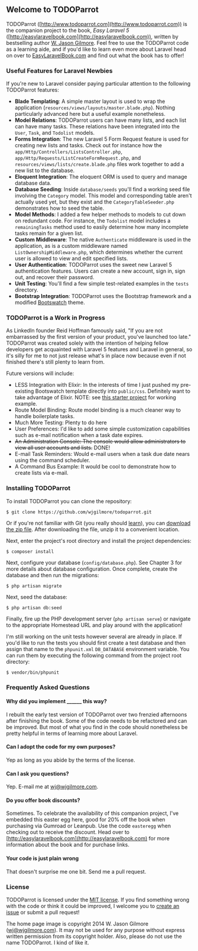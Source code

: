 ## Welcome to TODOParrot

TODOParrot ([http://www.todoparrot.com](http://www.todoparrot.com)) is the companion project to the book, *Easy Laravel 5* ([http://easylaravelbook.com](http://easylaravelbook.com)), written by bestselling author [W. Jason Gilmore](http://wjgilmore.com). Feel free to use the TODOParrot code as a learning aide, and if you'd like to learn even more about Laravel head on over to [EasyLaravelBook.com](http://easylaravelbook.com) and find out what the book has to offer!

### Useful Features for Laravel Newbies

If you're new to Laravel consider paying particular attention to the following TODOParrot features:

* **Blade Templating**: A simple master layout is used to wrap the application (`resources/views/layouts/master.blade.php`). Nothing particularly advanced here but a useful example nonetheless.
* **Model Relations**: TODOParrot users can have many lists, and each list can have many tasks. These relations have been integrated into the `User`, `Task`, and `Todolist` models.
* **Forms Integration**: The new Laravel 5 Form Request feature is used for creating new lists and tasks. Check out for instance how the `app/Http/Controllers/ListsController.php`, `app/Http/Requests/ListCreateFormRequest.php`, and `resources/views/lists/create.blade.php` files work together to add a new list to the database.
* **Eloquent Integration**: The eloquent ORM is used to query and manage database data.
* **Database Seeding**: Inside `database/seeds` you'll find a working seed file involving the `Category` model. This model and corresponding table aren't actually used yet, but they exist and the `CategoryTableSeeder.php` demonstrates how to seed the table.
* **Model Methods**: I added a few helper methods to models to cut down on redundant code. For instance, the `Todolist` model includes a `remainingTasks` method used to easily determine how many incomplete tasks remain for a given list.
* **Custom Middleware**: The native `Authenticate` middleware is used in the application, as is a custom middleware named `ListOwnershipMiddleware.php`, which determines whether the current user is allowed to view and edit specified lists.
* **User Authentication**: TODOParrot uses the sweet new Laravel 5 authentication features. Users can create a new account, sign in, sign out, and recover their password.
* **Unit Testing**: You'll find a few simple test-related examples in the `tests` directory.
* **Bootstrap Integration**: TODOParrot uses the Bootstrap framework and a modified [Bootswatch](http://bootswatch.com/) theme.
 
### TODOParrot is a Work in Progress

As LinkedIn founder Reid Hoffman famously said, "If you are not embarrassed by the first version of your product, you've launched too late." TODOParrot was created solely with the intention of helping fellow developers get acquainted with Laravel 5 features and Laravel in general, so it's silly for me to not just release what's in place now because even if not finished there's still plenty to learn from.

Future versions will include:

* LESS Integration with Elixir: In the interests of time I just pushed my pre-existing Bootswatch template directly into `public/css`. Definitely want to take advantage of Elixir. NOTE: see [this starter project](http://www.easylaravelbook.com/projects/phpleaks/) for working example.
* Route Model Binding: Route model binding is a much cleaner way to handle boilerplate tasks.
* Much More Testing: Plenty to do here
* User Preferences: I'd like to add some simple customization capabilities such as e-mail notification when a task date expires.
* ~~An Administration Console: The console would allow administrators to view all user accounts and lists.~~ DONE!
* E-mail Task Reminders: Would e-mail users when a task due date nears using the command scheduler.
* A Command Bus Example: It would be cool to demonstrate how to create lists via e-mail.

### Installing TODOParrot

To install TODOParrot you can clone the repository:

    $ git clone https://github.com/wjgilmore/todoparrot.git 

Or if you're not familiar with Git (you really should [learn](https://try.github.io)), you can [download the zip file](https://github.com/wjgilmore/todoparrot/archive/master.zip). After downloading the file, unzip it to a convenient location.

Next, enter the project's root directory and install the project dependencies:

    $ composer install

Next, configure your database (`config/database.php`). See Chapter 3 for more details about database configuration. Once complete, create the database and then run the migrations:

	$ php artisan migrate

Next, seed the database:

	$ php artisan db:seed

Finally, fire up the PHP development server (`php artisan serve`) or navigate to the appropriate Homestead URL and play around with the application!

I'm still working on the unit tests however several are already in place. If you'd like to run the tests you should first create a test database and then assign that name to the `phpunit.xml` `DB_DATABASE` environment variable. You can run them by executing the following command from the project root directory:

    $ vendor/bin/phpunit

### Frequently Asked Questions

#### Why did you implement ______ this way?

I rebuilt the early test version of TODOParrot over two frenzied afternoons after finishing the book. Some of the code needs to be refactored and can be improved. But most of what you find in the code should nonetheless be pretty helpful in terms of learning more about Laravel.

#### Can I adopt the code for my own purposes?

Yep as long as you abide by the terms of the license.

#### Can I ask you questions?

Yep. E-mail me at wj@wjgilmore.com.

#### Do you offer book discounts?

Sometimes. To celebrate the availability of this companion project, I've embedded this easter egg here, good for 20% off the book when purchasing via Gumroad or Leanpub. Use the code `easteregg` when checking out to receive the discount. Head over to [http://easylaravelbook.com](http://easylaravelbook.com) for more information about the book and for purchase links.

#### Your code is just plain wrong

That doesn't surprise me one bit. Send me a pull request.

### License

TODOParrot is licensed under the [MIT license](http://opensource.org/licenses/MIT). If you find something wrong with the code or think it could be improved, I welcome you to [create an issue](https://github.com/wjgilmore/todoparrot/issues) or submit a pull request!

The home page image is copyright 2014 W. Jason Gilmore (wj@wjgilmore.com). It may not be used for any purpose without express written permission from its copyright holder. Also, please do not use the name TODOParrot. I kind of like it.

